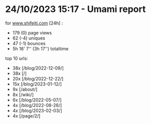 # 24/10/2023 15:17 - Umami report
for www.shifeiti.com [24h] :

 - 179 (0) page views
 - 62 (-4) uniques
 - 47 (-1) bounces
 - 5h 16' 7'' (3h 17'') totaltime


top 10 urls:
 - 38x [/blog/2022-12-09/]
 - 38x [/]
 - 20x [/blog/2022-12-22/]
 - 15x [/blog/2023-01-12/]
 - 9x [/about/]
 - 8x [/wiki/]
 - 6x [/blog/2022-05-07/]
 - 4x [/blog/2022-08-26/]
 - 4x [/blog/2023-02-03/]
 - 4x [/page/2/]


